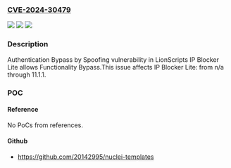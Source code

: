 ### [CVE-2024-30479](https://cve.mitre.org/cgi-bin/cvename.cgi?name=CVE-2024-30479)
![](https://img.shields.io/static/v1?label=Product&message=IP%20Blocker%20Lite&color=blue)
![](https://img.shields.io/static/v1?label=Version&message=n%2Fa%3C%3D%2011.1.1%20&color=brighgreen)
![](https://img.shields.io/static/v1?label=Vulnerability&message=CWE-290%20Authentication%20Bypass%20by%20Spoofing&color=brighgreen)

### Description

Authentication Bypass by Spoofing vulnerability in LionScripts IP Blocker Lite allows Functionality Bypass.This issue affects IP Blocker Lite: from n/a through 11.1.1.

### POC

#### Reference
No PoCs from references.

#### Github
- https://github.com/20142995/nuclei-templates

